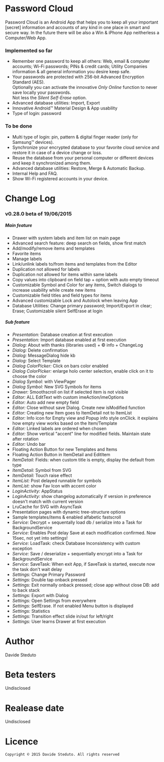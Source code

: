 # Password Cloud

Password Cloud is an Android App that helps you to keep all your important [secret] information and accounts of any kind in one place in smart and secure way. In the future there will be also a Win &amp; iPhone App neitherless a Computer/Web App.

### Implemented so far
- Remember one password to keep all others: Web, email &amp; computer accounts; Wi-Fi passwords; PINs &amp; credit cards; Utility Companies information &amp; all general information you desire keep safe.
- Your passwords are protected with 256-bit Advanced Encryption Standard (AES).<br/>Optionally you can activate the innovative <i>Only Online</i> function to never save locally your passwords.<br/>Not less the <i>Silent Self-Erase</i> option.
- Advanced database utilities: Import, Export
- Innovative Android™ Material Design &amp; App usability
- Type of login: password

### To be done
- Multi type of login: pin, pattern &amp; digital finger reader (only for Samsung™ devices).
- Synchronize your encrypted database to your favorite cloud service and restore it in case of a device change or loss.
- Reuse the database from your personal computer or different devices and keep it synchronized among them.
- Advanced database utilities: Restore, Merge &amp; Automatic Backup.
- Internal Help and FAQ.
- Show Wi-Fi registered accounts in your device.

# Change Log

### v0.28.0 beta of 19/06/2015
##### Main feature
- Drawer with system labels and item list on main page
- Advanced search feature: deep search on fields, show first match
- Add/modify/remove items and templates
- Favorite items
- Manage labels
- Link/unlink labels to/from items and templates from the Editor
- Duplication not allowed for labels
- Duplication not allowed for items within same labels
- Copy values into clipboard on field tap + option with auto empty timeout
- Customizable Symbol and Color for any items, Switch dialogs to increase usability while create new items
- Customizable field titles and field types for items
- Advanced customizable Lock and Autolock when leaving App
- Database Utilities: Change primary password; Import/Export in clear; Erase; Customizable silent SelfErase at login

##### Sub feature
- <i>Presentation:</i> Database creation at first execution
- <i>Presentation:</i> Import database enabled at first execution
- <i>Dialog:</i> About with thanks (libraries used) + © info + ChangeLog
- <i>Dialog:</i> Delete confirmation
- <i>Dialog:</i> MessageDialog hide kb
- <i>Dialog:</i> Select Template
- <i>Dialog ColorPicker:</i> Click on bars color enabled
- <i>Dialog ColorPicker:</i> enlarge holo center selection, enable click on it to choose the color
- <i>Dialog Symbol:</i> with ViewPager
- <i>Dialog Symbol:</i> New SVG Symbols for items
- <i>Drawer:</i> Smoothscroll on list if selected item is not visible
- <i>Editor:</i> ALL EditText with custom imeAction/imeOptions
- <i>Editor:</i> Auto add new empty field
- <i>Editor:</i> Close without save Dialog. Create new isModified function
- <i>Editor:</i> Creating new Item goes to ItemDetail not to ItemList
- <i>Editor:</i> Info icon for Empty view and Popup info style onClick. it explains how empty view works based on the Item/Template
- <i>Editor:</i> Linked labels are ordered when chosen
- <i>Editor:</i> Show vertical "accent" line for modified fields. Maintain state after rotation
- <i>Editor:</i> Undo bar
- Floating Action Button for new Templates and Items
- Floating Action Button in ItemDetail and EditItem
- <i>ItemDetail:</i> Fields: when custom title is empty, display the default from type
- <i>ItemDetail:</i> Symbol from SVG
- <i>ItemDetail:</i> Touch raise effect
- <i>ItemList:</i> Post delayed runnable for symbols
- <i>ItemList:</i> show Fav Icon with accent color
- <i>LoginActivity:</i> AppStatus
- <i>LoginActivity:</i> show changelog automatically if version in preference doesn't match with current version
- LruCache for SVG with AsyncTask
- Presentation pages with dynamic tree-structure options
- Sample templates/items &amp; enabled alfabetic fastscroll
- <i>Service:</i> Decrypt + sequentally load db / serialize into a Task for BackgroundService
- <i>Service:</i> Enables Post delay Save at each modification confirmed.  Now 15sec, not yet into settings!
- <i>Service:</i> LoadTask: check Database Inconsistency with custom exception
- <i>Service:</i> Save / deserialize + sequentially encrypt into a Task for BackgroundService
- <i>Service:</i> SaveTask: When exit App, if SaveTask is started, execute now the task don't wait delay
- <i>Settings:</i> Change Primary Password
- <i>Settings:</i> Double tap onback pressed
- <i>Settings:</i> Exit normally onback pressed; close app without close DB: add to back stack
- <i>Settings:</i> Export with Dialog
- <i>Settings:</i> Open Settings from everywhere
- <i>Settings:</i> SelfErase. If not enabled Menu button is displayed
- <i>Settings:</i> Statistics
- <i>Settings:</i> Transition effect slide in/out for left/right
- <i>Settings:</i> User learns Drawer at first execution

# Author
Davide Steduto

# Beta testers
Undisclosed

# Realease date
Undisclosed

# Licence
`Copyright © 2015 Davide Steduto. All rights reserved`
